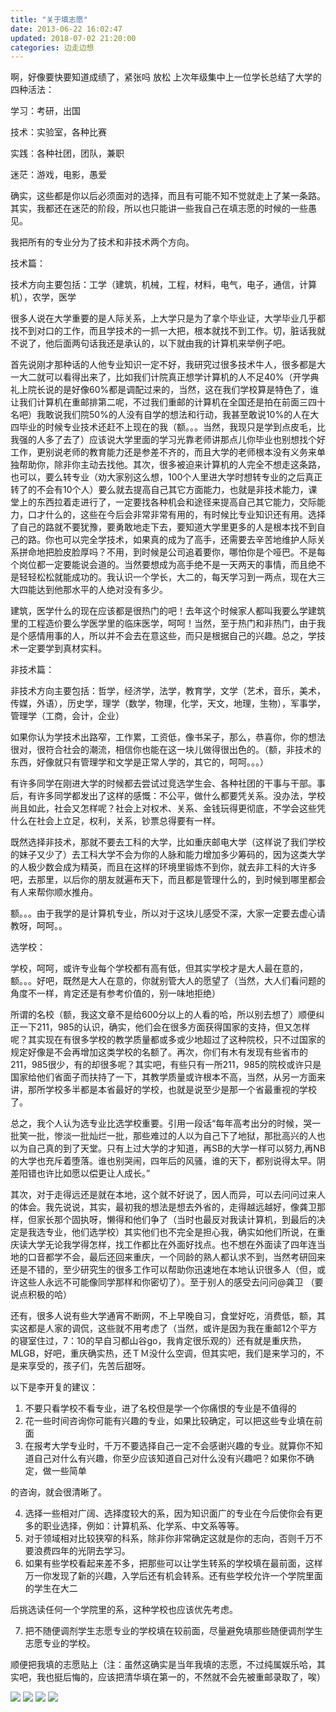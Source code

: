 ```yaml
---
title: "关于填志愿"
date: 2013-06-22 16:02:47
updated: 2018-07-02 21:20:00
categories: 边走边想
---
```

啊，好像要快要知道成绩了，紧张吗 放松
上次年级集中上一位学长总结了大学的四种活法：

学习：考研，出国

技术：实验室，各种比赛

实践：各种社团，团队，兼职

迷茫：游戏，电影，愚爱

确实，这些都是你以后必须面对的选择，而且有可能不知不觉就走上了某一条路。其实，我都还在迷茫的阶段，所以也只能讲一些我自己在填志愿的时候的一些愚见。

我把所有的专业分为了技术和非技术两个方向。

技术篇：

技术方向主要包括：工学（建筑，机械，工程，材料，电气，电子，通信，计算机），农学，医学

很多人说在大学重要的是人际关系，上大学只是为了拿个毕业证，大学毕业几乎都找不到对口的工作，而且学技术的一抓一大把，根本就找不到工作。切，脏话我就不说了，他后面两句话我还是承认的，以下就由我的计算机来举例子吧。

首先说刚才那种话的人他专业知识一定不好，我研究过很多技术牛人，很多都是大一大二就可以看得出来了，比如我们计院真正想学计算机的人不足40%（开学典礼上院长说的是好像60%都是调配过来的，当然，这在我们学校算是特色了，谁让我们计算机在重邮排第二呢，不过我们重邮的计算机在全国还是拍在前面三四十名吧）我敢说我们院50%的人没有自学的想法和行动，我甚至敢说10%的人在大四毕业的时候专业技术还赶不上现在的我（额。。。当然，我现只是学到点皮毛，比我强的人多了去了）应该说大学里面的学习光靠老师讲那点儿你毕业也别想找个好工作，更别说老师的教育能力还是参差不齐的，而且大学的老师根本没有义务来单独帮助你，除非你主动去找他。其次，很多被迫来计算机的人完全不想走这条路，也可以，要么转专业（劝大家别这么想，100个人里进大学时想转专业的之后真正转了的不会有10个人）要么就去提高自己其它方面能力，也就是非技术能力，课堂上的东西拉着走进行了，一定要找各种机会和途径来提高自己其它能力，交际能力，口才什么的，这些在今后会非常非常有用的，有时候比专业知识还有用。选择了自己的路就不要犹豫，要勇敢地走下去，要知道大学里更多的人是根本找不到自己的路。你也可以完全学技术，如果真的成为了高手，还需要去辛苦地维护人际关系拼命地把脸皮脸厚吗？不用，到时候是公司追着要你，哪怕你是个哑巴。不是每个岗位都一定要能说会道的。当然要想成为高手绝不是一天两天的事情，而且绝不是轻轻松松就能成功的。我认识一个学长，大二的，每天学习到一两点，现在大三大四能达到他那水平的人绝对没有多少。

建筑，医学什么的现在应该都是很热门的吧！去年这个时候家人都叫我要么学建筑里的工程造价要么学医学里的临床医学，呵呵！当然，至于热门和非热门，由于我是个感情用事的人，所以并不会去在意这些，而只是根据自己的兴趣。总之，学技术一定要学到真材实料。

非技术篇：

非技术方向主要包括：哲学，经济学，法学，教育学，文学（艺术，音乐，美术，传媒，外语），历史学，理学（数学，物理，化学，天文，地理，生物），军事学，管理学（工商，会计，企业）

如果你认为学技术出路窄，工作累，工资低，像书呆子，那么，恭喜你，你的想法很对，很符合社会的潮流，相信你也能在这一块儿做得很出色的。（额，非技术的东西，好像就只有管理学和文学是正常人学的，其它的，呵呵。。。）

有许多同学在刚进大学的时候都去尝试过竞选学生会、各种社团的干事与干部。事后，有许多同学都发出了这样的感慨：不公平，做什么都要凭关系。没办法，学校尚且如此，社会又怎样呢？社会上对权术、关系、金钱玩得更彻底，不学会这些凭什么在社会上立足，权利，关系，钞票总得要有一样。

既然选择非技术，那就不要去工科的大学，比如重庆邮电大学（这样说了我们学校的妹子又少了）去工科大学不会为你的人脉和能力增加多少筹码的，因为这类大学的人极少数会成为精英，而且在这样的环境里锻炼不到你，就去非工科的大许多吧，去那里，以后你的朋友就遍布天下，而且都是管理什么的，到时候到哪里都会有人来帮你顺水推舟。

额。。。由于我学的是计算机专业，所以对于这块儿感受不深，大家一定要去虚心请教呀，呵呵。。

选学校：

学校，呵呵，或许专业每个学校都有高有低，但其实学校才是大人最在意的，额。。。好吧，既然是大人在意的，你就别管大人的愿望了（当然，大人们看问题的角度不一样，肯定还是有参考价值的，别一味地拒绝）

所谓的名校（额，我这文章不是给600分以上的人看的哈，所以别去想了）顺便纠正一下211，985的认识，确实，他们会在很多方面获得国家的支持，但又怎样呢？其实现在有很多学校的教学质量都或多或少地超过了这种院校，只不过国家的规定好像是不会再增加这类学校的名额了。再次，你们有木有发现有些省市的211，985很少，有的却很多呢？其实吧，有些只有一所211，985的院校或许只是国家给他们省面子而扶持了一下，其教学质量或许根本不高，当然，从另一方面来讲，那所学校多半都是本省最好的学校，也就是说至少是那一个省最重视的学校了。

总之，我个人认为选专业比选学校重要。引用一段话“每年高考出分的时候，哭一批笑一批，惨淡一批灿烂一批，那些难过的人以为自己下了地狱，那批高兴的人也以为自己真的到了天堂。只有上过大学的才知道，再SB的大学一样可以努力,再NB的大学也充斥着堕落。谁也别哭闹，四年后的风骚，谁的天下，都别说得太早。阴差阳错也许比如愿以偿更让人成长。”

其次，对于走得远还是就在本地，这个就不好说了，因人而异，可以去问问过来人的体会。我先说说，其实，最初我的想法是想去外省的，走得越远越好，像龚卫那样，但家长那个固执呀，懒得和他们争了（当时也最反对我读计算机，到最后的决定是我选专业，他们选学校）其实他们也不完全是担心我，确实如他们所说，在重庆读大学无论我学得怎样，找工作都比在外面好找点。也不想在外面读了四年连当地的口音都学不会，最后还回来重庆，一个同龄的熟人都认求不到，当然考研回来还是不错的，至少研究生的很多工作可以帮助你迅速地在本地认识很多人（但，或许这些人永远不可能像同学那样和你密切了）。至于别人的感受去问问@龚卫 （要说点积极的哈）

还有，很多人说有些大学通宵不断网，不上早晚自习，食堂好吃，消费低，额，其实这都是人家的调侃，这些就不用考虑了（当然，或许是因为我在重邮12个平方的寝室住过，7：10的早自习都山谷go，我肯定很乐观的）还有就是重庆热，MLGB，好吧，重庆确实热，还ＴＭ没什么空调，但其实吧，我们是来学习的，不是来享受的，孩子们，先苦后甜呀。

以下是李开复的建议：

1. 不要只看学校不看专业，进了名校但是学一个你痛恨的专业是不值得的
2. 花一些时间咨询你可能有兴趣的专业，如果比较确定，可以把这些专业填在前面
3. 在报考大学专业时，千万不要选择自己一定不会感谢兴趣的专业。就算你不知道自己对什么有兴趣，你至少应该知道自己对什么没有兴趣吧？如果你不确定，做一些简单

的咨询，就会很清晰了。

4. 选择一些相对广阔、选择度较大的系，因为知识面广的专业在今后使你会有更多的职业选择，例如：计算机系、化学系、中文系等等。
5. 对于领域相对比较狭窄的科系，除非你非常确定这就是你的志向，否则千万不要浪费四年的光阴去学习。
6. 如果有些学校看起来差不多，把那些可以让学生转系的学校填在最前面，这样万一你发现了新的兴趣，入学后还有机会转系。还有些学校允许一个学院里面的学生在大二

后挑选读任何一个学院里的系，这种学校也应该优先考虑。

7. 把不随便调剂学生志愿专业的学校填在较前面，尽量避免填那些随便调剂学生志愿专业的学校。

顺便把我填的志愿贴上（注：虽然这确实是当年我填的志愿，不过纯属娱乐哈，其实吧，我也挺后悔的，应该把清华填在第一的，不然就不会先被重邮录取了，唉）

![](https://haofly.net/uploads/college-entrance-examination-will-deciding_0.jpg)
![](https://haofly.net/uploads/college-entrance-examination-will-deciding_1.jpg)
![](https://haofly.net/uploads/college-entrance-examination-will-deciding_2.jpg)
![](https://haofly.net/uploads/college-entrance-examination-will-deciding_3.jpg)
